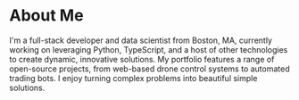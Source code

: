 # About Me

I'm a full-stack developer and data scientist from Boston, MA, currently working on leveraging Python, TypeScript, and a host of other technologies to create dynamic, innovative solutions. My portfolio features a range of open-source projects, from web-based drone control systems to automated trading bots. I enjoy turning complex problems into beautiful simple solutions.

